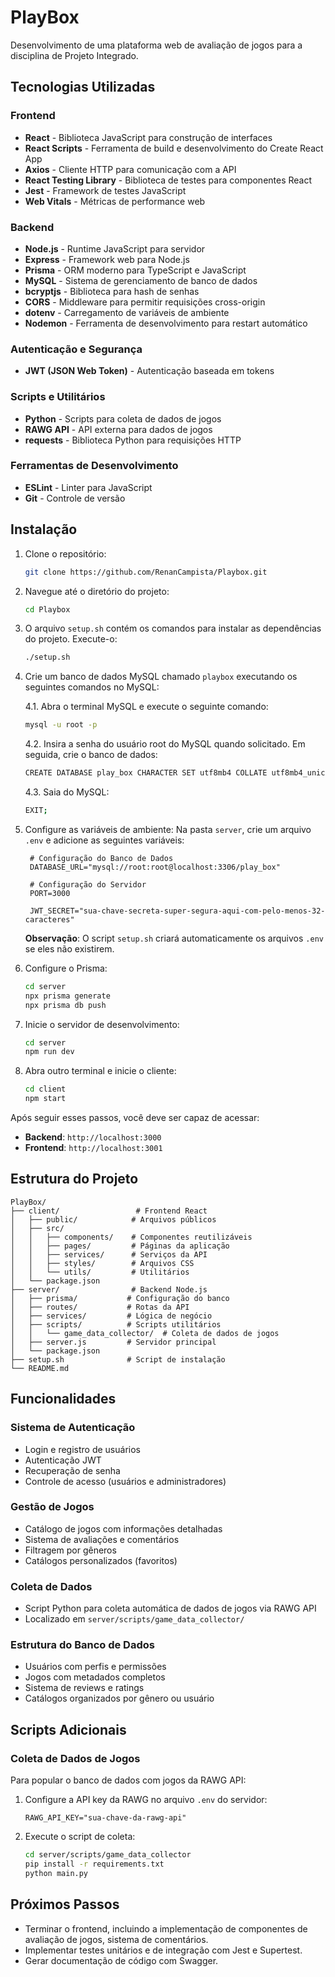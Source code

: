 # PlayBox
Desenvolvimento de uma plataforma web de avaliação de jogos para a disciplina de Projeto Integrado.

## Tecnologias Utilizadas

### Frontend
- **React** - Biblioteca JavaScript para construção de interfaces
- **React Scripts** - Ferramenta de build e desenvolvimento do Create React App
- **Axios** - Cliente HTTP para comunicação com a API
- **React Testing Library** - Biblioteca de testes para componentes React
- **Jest** - Framework de testes JavaScript
- **Web Vitals** - Métricas de performance web

### Backend
- **Node.js** - Runtime JavaScript para servidor
- **Express** - Framework web para Node.js
- **Prisma** - ORM moderno para TypeScript e JavaScript
- **MySQL** - Sistema de gerenciamento de banco de dados
- **bcryptjs** - Biblioteca para hash de senhas
- **CORS** - Middleware para permitir requisições cross-origin
- **dotenv** - Carregamento de variáveis de ambiente
- **Nodemon** - Ferramenta de desenvolvimento para restart automático

### Autenticação e Segurança
- **JWT (JSON Web Token)** - Autenticação baseada em tokens

### Scripts e Utilitários
- **Python** - Scripts para coleta de dados de jogos
- **RAWG API** - API externa para dados de jogos
- **requests** - Biblioteca Python para requisições HTTP

### Ferramentas de Desenvolvimento
- **ESLint** - Linter para JavaScript
- **Git** - Controle de versão

## Instalação
1. Clone o repositório:
   ```bash
   git clone https://github.com/RenanCampista/Playbox.git
    ```

2. Navegue até o diretório do projeto:
   ```bash
   cd Playbox
   ```

3. O arquivo `setup.sh` contém os comandos para instalar as dependências do projeto. Execute-o:
   ```bash
   ./setup.sh
   ```

4. Crie um banco de dados MySQL chamado `playbox` executando os seguintes comandos no MySQL:
   
   4.1. Abra o terminal MySQL e execute o seguinte comando:
   ```bash
   mysql -u root -p
   ```
   4.2. Insira a senha do usuário root do MySQL quando solicitado. Em seguida, crie o banco de dados:
   ```bash
   CREATE DATABASE play_box CHARACTER SET utf8mb4 COLLATE utf8mb4_unicode_ci;
   ```
   4.3. Saia do MySQL:
   ```bash
   EXIT;
   ```

5. Configure as variáveis de ambiente:
    Na pasta `server`, crie um arquivo `.env` e adicione as seguintes variáveis:
   ```env
    # Configuração do Banco de Dados
    DATABASE_URL="mysql://root:root@localhost:3306/play_box"

    # Configuração do Servidor
    PORT=3000

    JWT_SECRET="sua-chave-secreta-super-segura-aqui-com-pelo-menos-32-caracteres"
   ```

   **Observação**: O script `setup.sh` criará automaticamente os arquivos `.env` se eles não existirem.

6. Configure o Prisma:
   ```bash
   cd server
   npx prisma generate
   npx prisma db push
   ```

7. Inicie o servidor de desenvolvimento:
   ```bash
   cd server
   npm run dev
   ```
8. Abra outro terminal e inicie o cliente:
   ```bash
   cd client
   npm start
   ```

Após seguir esses passos, você deve ser capaz de acessar:
- **Backend**: `http://localhost:3000` 
- **Frontend**: `http://localhost:3001`

## Estrutura do Projeto

```
PlayBox/
├── client/                 # Frontend React
│   ├── public/            # Arquivos públicos
│   ├── src/
│   │   ├── components/    # Componentes reutilizáveis
│   │   ├── pages/         # Páginas da aplicação
│   │   ├── services/      # Serviços da API
│   │   ├── styles/        # Arquivos CSS
│   │   └── utils/         # Utilitários
│   └── package.json
├── server/                # Backend Node.js
│   ├── prisma/           # Configuração do banco
│   ├── routes/           # Rotas da API
│   ├── services/         # Lógica de negócio
│   ├── scripts/          # Scripts utilitários
│   │   └── game_data_collector/  # Coleta de dados de jogos
│   ├── server.js         # Servidor principal
│   └── package.json
├── setup.sh              # Script de instalação
└── README.md
```


## Funcionalidades

### Sistema de Autenticação
- Login e registro de usuários
- Autenticação JWT
- Recuperação de senha
- Controle de acesso (usuários e administradores)

### Gestão de Jogos
- Catálogo de jogos com informações detalhadas
- Sistema de avaliações e comentários
- Filtragem por gêneros
- Catálogos personalizados (favoritos)

### Coleta de Dados
- Script Python para coleta automática de dados de jogos via RAWG API
- Localizado em `server/scripts/game_data_collector/`

### Estrutura do Banco de Dados
- Usuários com perfis e permissões
- Jogos com metadados completos
- Sistema de reviews e ratings
- Catálogos organizados por gênero ou usuário

## Scripts Adicionais

### Coleta de Dados de Jogos
Para popular o banco de dados com jogos da RAWG API:

1. Configure a API key da RAWG no arquivo `.env` do servidor:
   ```env
   RAWG_API_KEY="sua-chave-da-rawg-api"
   ```

2. Execute o script de coleta:
   ```bash
   cd server/scripts/game_data_collector
   pip install -r requirements.txt
   python main.py
   ```

## Próximos Passos
- Terminar o frontend, incluindo a implementação de componentes de avaliação de jogos, sistema de comentários.
- Implementar testes unitários e de integração com Jest e Supertest.
- Gerar documentação de código com Swagger.